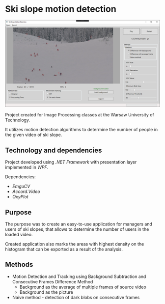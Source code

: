 # Ski slope motion detection
![Interface](docs/resources/img5.png)

Project created for Image Processing classes at the Warsaw University of Technology. 

It utilizes motion detection algorithms to determine the number of people in the given video of ski slope.

## Technology and dependencies
Project developed using _.NET Framework_ with presentation layer implemented in _WPF_.

Dependencies:
- _EmguCV_
- _Accord.Video_
- _OxyPlot_

## Purpose
The purpose was to create an easy-to-use application for managers and users of ski slopes, that allows to determine the number of users in the loaded video. 

Created application also marks the areas with highest density on the histogram that can be exported as a result of the analysis.

## Methods
- Motion Detection and Tracking using Background Subtraction and Consecutive Frames Difference Method
  * Background as the average of multiple frames of source video
  * Background as the picture
- Naive method - detection of dark blobs on consecutive frames
